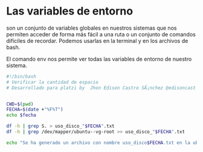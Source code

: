 # Las variables de entorno 

son un conjunto de variables globales en nuestros sistemas que nos permiten acceder de forma más fácil a una ruta o un conjunto de comandos difíciles de recordar. Podemos usarlas en la terminal y en los archivos de bash.

El comando env nos permite ver todas las variables de entorno de nuestro sistema.

```bash
#!/bin/bash
# Verificar la cantidad de espacio
# Desarrollado para platzi by  Jhon Edison Castro SÃ¡nchez @edisoncast


CWD=$(pwd)
FECHA=$(date +"%F%T")
echo $fecha

df -h | grep S. > uso_disco_"$FECHA".txt
df -h | grep /dev/mapper/ubuntu--vg-root >> uso_disco_"$FECHA".txt

echo "Se ha generado un archivo con nombre uso_disco$FECHA.txt en la ubicacion $CWD" 
```